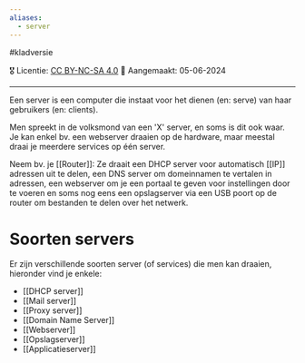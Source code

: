 ```yaml
---
aliases:
  - server
---
```

#kladversie 

🎖️ Licentie: [CC BY-NC-SA 4.0](https://creativecommons.org/licenses/by-nc-sa/4.0/)
📅 Aangemaakt: 05-06-2024

---
Een server is een computer die instaat voor het dienen (en: serve) van haar gebruikers (en: clients).

Men spreekt in de volksmond van een 'X' server, en soms is dit ook waar. Je kan enkel bv. een webserver draaien op de hardware, maar meestal draai je meerdere services op één server. 

Neem bv. je [[Router]]: Ze draait een DHCP server voor automatisch [[IP]] adressen uit te delen, een DNS server om domeinnamen te vertalen in adressen, een webserver om je een portaal te geven voor instellingen door te voeren en soms nog eens een opslagserver via een USB poort op de router om bestanden te delen over het netwerk.

# Soorten servers
Er zijn verschillende soorten server (of services) die men kan draaien, hieronder vind je enkele:
* [[DHCP server]]
* [[Mail server]]
* [[Proxy server]]
* [[Domain Name Server]]
* [[Webserver]]
* [[Opslagserver]]
* [[Applicatieserver]]





